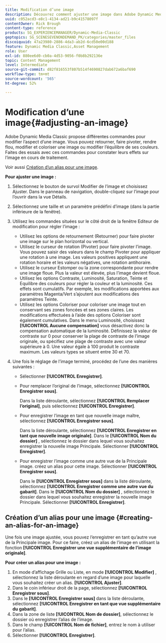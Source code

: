 ```yaml
---
title: Modification d’une image
description: Découvrez comment ajuster une image dans Adobe Dynamic Media Classic.
uuid: c052acd3-e8c1-4134-ad21-b9c41578097f
contentOwner: Rick Brough
content-type: reference
products: SG_EXPERIENCEMANAGER/Dynamic-Media-Classic
geptopics: SG_SCENESEVENONDEMAND_PK/categories/master_files
discoiquuid: 47a23980-2886-4da3-ab2d-6cd50e00d188
feature: Dynamic Media Classic,Asset Management
role: User
exl-id: 880ee6d0-cb0a-4d53-9056-f0b8b292136e
topic: Content Management
level: Intermediate
source-git-commit: d82f816553f807b514f4690827dab672a6baf690
workflow-type: tm+mt
source-wordcount: '565'
ht-degree: 52%

---
```


# Modification d’une image{#adjusting-an-image}

Adobe Dynamic Media Classic propose différentes commandes pour modifier l’aspect d’une image. Vous pouvez retourner, faire pivoter, rendre flou, modifier et coloriser une image ou modifier l’équilibre de ses couleurs. Faites des essais avec ces commandes pour constater leurs effets sur l’image en cours de traitement.

Voir aussi [Création d’un alias pour une image](adjusting-image.md#creating_an_alias_for_an_image).

**Pour ajuster une image :**

1. Sélectionnez le bouton de survol Modifier de l’image et choisissez Ajuster. Dans le panneau de navigation, double-cliquez sur l’image pour l’ouvrir dans la vue Détails.
1. Sélectionnez une taille et un paramètre prédéfini d’image (dans la partie inférieure de la fenêtre).
1. Utilisez les commandes situées sur le côté droit de la fenêtre Editeur de modification pour régler l’image :

   * Utilisez les options de retournement (Retourner) pour faire pivoter une image sur le plan horizontal ou vertical. 
   * Utilisez le curseur de rotation (Pivoter) pour faire pivoter l’image. Vous pouvez saisir des valeurs dans le champ Pivoter pour appliquer une rotation à une image. Les valeurs positives appliquent une rotation horaire et les valeurs négatives, une rotation antihoraire.
   * Utilisez le curseur Estomper ou la zone correspondante pour rendre une image floue. Plus la valeur est élevée, plus l’image devient floue.
   * Utilisez les options Contraste, Luminosité, Saturation, Teinte et Equilibre des couleurs pour régler la couleur et la luminosité. Ces effets sont cumulatifs. Par exemple, les modifications apportées aux paramètres Magenta/Vert s’ajoutent aux modifications des paramètres Teinte.
   * Utilisez les options Coloriser pour coloriser une image tout en conservant ses zones foncées et ses zones claires. Les modifications effectuées à l’aide des options Coloriser sont également cumulatives. Dans le menu Luminosité, choisissez **[!UICONTROL Aucune compensation]** vous désactivez donc la compensation automatique de la luminosité. Définissez la valeur de contraste sur 0 pour conserver la plage de contraste de l’image originale, ou spécifiez une plage de contraste avec une valeur supérieure à 0. Une valeur égale à 100 produit le contraste maximum. Les valeurs types se situent entre 30 et 70.

1. Une fois le réglage de l’image terminé, procédez de l’une des manières suivantes :

   * Sélectionner **[!UICONTROL Enregistrer]**.

   * Pour remplacer l’original de l’image, sélectionnez **[!UICONTROL Enregistrer sous]**.

     Dans la liste déroulante, sélectionnez **[!UICONTROL Remplacer l’original]**, puis sélectionnez **[!UICONTROL Enregistrer]**.

   * Pour enregistrer l’image en tant que nouvelle image maître, sélectionnez **[!UICONTROL Enregistrer sous]**.

     Dans la liste déroulante, sélectionnez **[!UICONTROL Enregistrer en tant que nouvelle image originale]**.
Dans le **[!UICONTROL Nom du dossier]** , sélectionnez le dossier dans lequel vous souhaitez enregistrer la nouvelle image Principale.
Sélectionner **[!UICONTROL Enregistrer]**.

   * Pour enregistrer l’image comme une autre vue de la Principale image. créez un alias pour cette image. Sélectionner **[!UICONTROL Enregistrer sous]**.

     Dans le **[!UICONTROL Enregistrer sous]** dans la liste déroulante, sélectionnez **[!UICONTROL Enregistrer comme une autre vue du gabarit]**.
Dans le **[!UICONTROL Nom du dossier]** , sélectionnez le dossier dans lequel vous souhaitez enregistrer la nouvelle image Principale.
Sélectionner **[!UICONTROL Enregistrer]**.

## Création d’un alias pour une image {#creating-an-alias-for-an-image}

Une fois une image ajustée, vous pouvez l’enregistrer en tant qu’autre vue de la Principale image. Pour ce faire, créez un alias de l’image en utilisant la fonction **[!UICONTROL Enregistrer une vue supplémentaire de l’image originale]**.

**Pour créer un alias pour une image :**

1. En mode d’affichage Grille ou Liste, en mode **[!UICONTROL Modifier]** , sélectionnez la liste déroulante en regard d’une image pour laquelle vous souhaitez créer un alias. **[!UICONTROL Ajuster]**.
1. Dans le coin inférieur droit de la page, sélectionnez **[!UICONTROL Enregistrer sous]**.
1. Dans le **[!UICONTROL Enregistrer sous]** dans la liste déroulante, sélectionnez **[!UICONTROL Enregistrer en tant que vue supplémentaire du gabarit]**.
1. Dans la zone de liste **[!UICONTROL Nom de dossier]**, sélectionnez le dossier où enregistrer l’alias de l’image.
1. Dans le champ **[!UICONTROL Nom de fichier]**, entrez le nom à utiliser pour l’alias.
1. Sélectionner **[!UICONTROL Enregistrer]**.
